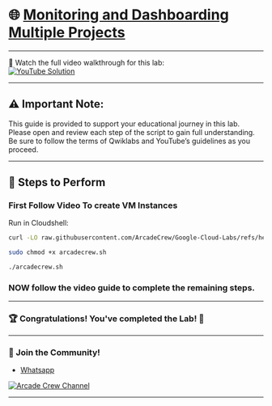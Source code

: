 # 🌐 [Monitoring and Dashboarding Multiple Projects](https://www.cloudskillsboost.google/focuses/19475?parent=catalog)

--- 

🎥 Watch the full video walkthrough for this lab:  
[![YouTube Solution](https://img.shields.io/badge/YouTube-Watch%20Solution-red?style=flat&logo=youtube)](https://www.youtube.com/watch?v=FmULqo08H7w)

---
## ⚠️ **Important Note:**
This guide is provided to support your educational journey in this lab. Please open and review each step of the script to gain full understanding. Be sure to follow the terms of Qwiklabs and YouTube’s guidelines as you proceed.

---

## 🚀 Steps to Perform

### First Follow Video To create VM Instances

Run in Cloudshell:  
```bash
curl -LO raw.githubusercontent.com/ArcadeCrew/Google-Cloud-Labs/refs/heads/main/Monitoring%20and%20Dashboarding%20Multiple%20Projects/arcadecrew.sh

sudo chmod +x arcadecrew.sh

./arcadecrew.sh
```

### NOW follow the video guide to complete the remaining steps.
---

### 🏆 Congratulations! You've completed the Lab! 🎉

---

### 🤝 Join the Community!

- [Whatsapp](https://chat.whatsapp.com/KkNEauOhBQXHdVcmqIlv9F)  

[![Arcade Crew Channel](https://img.shields.io/badge/YouTube-Arcade%20Crew-red?style=flat&logo=youtube)](https://www.youtube.com/@Arcade61432)

---

